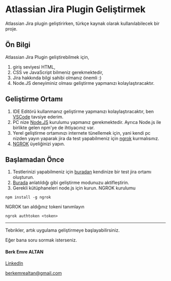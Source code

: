 # Atlassian Jira Plugin Geliştirmek
Atlassian Jira plugin geliştirirken, türkçe kaynak olarak kullanılabilecek bir proje.

## Ön Bilgi
Atlassian Jira Plugin geliştirebilmek için, 
1. giriş seviyesi HTML, 
2. CSS ve JavaScript bilmeniz gerekmektedir, 
3. Jira hakkında bilgi sahibi olmanız önemli :) 
4. Node.JS deneyiminiz olması geliştirme yapmanızı kolaylaştıracaktır.

## Geliştirme Ortamı
1. IDE Editörü kullanmanız geliştirme yapmanızı kolaylaştıracaktır, ben [VSCode](https://code.visualstudio.com/download) tavsiye ederim.
2. PC nize [Node.JS](https://nodejs.org/) kurulumu yapmanız gerekmektedir. Ayrıca Node.js ile birlikte gelen npm'ye de ihtiyacınız var.
3. Yerel geliştirme ortamınızı internete tünellemek için, yani kendi pc nizden yayın yaparak jira da test yapabilmeniz için [ngrok](https://ngrok.com/download) kurmalısınız.
4. [NGROK](https://dashboard.ngrok.com/signup) üyeliğinizi yapın.

## Başlamadan Önce
1. Testlerinizi yapabilmeniz için [buradan](http://go.atlassian.com/cloud-dev) kendinize bir test jira ortamı oluşturun. 
2. [Burada](https://developer.atlassian.com/cloud/jira/platform/getting-started-with-connect/#step-2--enable-development-mode-in-your-site) anlatıldığı gibi geliştirme modunuzu aktifleştirin.
3. Gerekli kütüphaneleri node.js için kurun.
NGROK kurulumu
```
npm install -g ngrok 
```
NGROK tan aldığınız tokeni tanımlayın
```
ngrok authtoken <token>
```
---
Tebrikler, artık uygulama geliştirmeye başlayabilirsiniz.

Eğer bana soru sormak isterseniz.
#### Berk Emre ALTAN

[LinkedIn](https://www.linkedin.com/in/berkemrealtan/)

berkemrealtan@gmail.com
